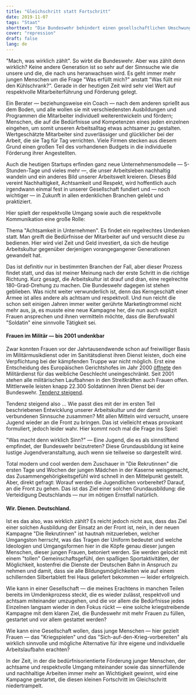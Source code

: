 ```yaml
---
title: "Gleichschritt statt Fortschritt"
date: 2019-11-07
tags: "Staat"
shorttext: "Die Bundeswehr behindert einen gesellschaftlichen Umschwung hin zu mehr Achtsamkeit und Respekt."
cover: "repression"
draft: false
lang: de
---
```


"Mach, was wirklich zählt". So wirbt die Bundeswehr. Aber was zählt denn wirklich? Keine andere Generation ist so sehr auf der Sinnsuche wie die unsere und die, die nach uns heranwachsen wird. Es geht immer mehr jungen Menschen um die Frage "Was erfüllt mich?" anstatt "Was füllt mir den Kühlschrank?". Gerade in der heutigen Zeit wird sehr viel Wert auf respektvolle Mitarbeiterführung und Förderung gelegt.

Ein Berater — beziehungsweise ein Coach — nach dem anderen sprießt aus dem Boden, und alle wollen sie mit verschiedensten Ausbildungen und Programmen die Mitarbeiter individuell weiterentwickeln und fördern; Menschen, die auf die Bedürfnisse und Kompetenzen eines jeden einzelnen eingehen, um somit unseren Arbeitsalltag etwas achtsamer zu gestalten. Wertgeschätzte Mitarbeiter sind zuverlässiger und glücklicher bei der Arbeit, die sie Tag für Tag verrichten. Viele Firmen stecken aus diesem Grund einen großen Teil des vorhandenen Budgets in die individuelle Förderung ihrer Angestellten.

Auch die heutigen Startups erfinden ganz neue Unternehmensmodelle — 5-Stunden-Tage und vieles mehr —, die unser Arbeitsleben nachhaltig wandeln und ein anderes Bild unserer Arbeitswelt kreieren. Dieses Bild vereint Nachhaltigkeit, Achtsamkeit und Respekt, wird hoffentlich auch irgendwann einmal fest in unserer Gesellschaft fundiert und — noch wichtiger — in Zukunft in allen erdenklichen Branchen gelebt und praktiziert.

Hier spielt der respektvolle Umgang sowie auch die respektvolle Kommunikation eine große Rolle:

Thema "Achtsamkeit in Unternehmen". Es findet ein regelrechtes Umdenken statt. Man greift die Bedürfnisse der Mitarbeiter auf und versucht diese zu bedienen. Hier wird viel Zeit und Geld investiert, da sich die heutige Arbeitskultur gegenüber derjenigen vorangegangener Generationen gewandelt hat.

Das ist definitiv nur in bestimmten Branchen der Fall, aber dieser Prozess findet statt, und das ist meiner Meinung nach der erste Schritt in die richtige Richtung. Kurz gesagt, die Arbeitskultur ist drauf und dran, eine regelrechte 180-Grad-Drehung zu machen. Die Bundeswehr dagegen ist stehen geblieben. Was nicht weiter verwunderlich ist, denn das Kerngeschäft einer Armee ist alles andere als achtsam und respektvoll. Und nun reicht die schon seit einigen Jahren immer weiter gerührte Marketingtrommel nicht mehr aus, ja, es musste eine neue Kampagne her, die nun auch explizit Frauen ansprechen und ihnen vermitteln möchte, dass die Berufswahl "Soldatin" eine sinnvolle Tätigkeit sei.

#### Frauen im Militär — bis 2001 undenkbar

Zwar konnten Frauen vor der Jahrtausendwende schon auf freiwilliger Basis im Militärmusikdienst oder im Sanitätsdienst ihren Dienst leisten, doch eine Verpflichtung bei der kämpfenden Truppe war nicht möglich. Erst eine Entscheidung des Europäischen Gerichtshofes im Jahr 2000 [öffnete](https://www.bundeswehr.de/portal/a/bwde/start/streitkraefte/truppe/frauen/!ut/p/z1/04_Sj9CPykssy0xPLMnMz0vMAfIjo8zinSx8QnyMLI2MXEy8jAwcXSzd3C2MjA0MnM31wwkpiAJKG-AAjgb6wSmp-pFAM8xxmhFsqB-sH6UflZVYllihV5BfVJKTWqKXmAxyoX5kRmJeSk5qQH6yI0SgIDei3KDcUREAIKWI_Q!!/dz/d5/L2dBISEvZ0FBIS9nQSEh/#Z7_B8LTL2922D4J20AD9FG82300S1 "Frauen in der Bundeswehr: Leistung entscheidet, nicht das Geschlecht") den Militärdienst für das weibliche Geschlecht uneingeschränkt. Seit 2001 stehen alle militärischen Laufbahnen in den Streitkräften auch Frauen offen. Mittlerweile leisten knapp 22.300 Soldatinnen ihren Dienst bei der Bundeswehr. [Tendenz steigend](https://www.bundeswehr.de/portal/a/bwde/start/streitkraefte/truppe/frauen/staerke/!ut/p/z1/04_Sj9CPykssy0xPLMnMz0vMAfIjo8zizSxNPN2Ngg18LZy83Awcjd3CQoOMHQ0MTEz0wwkpiAJKG-AAjgb6wSmp-pFAM8xxm2GsH6wfpR-VlViWWKFXkF9UkpNaopeYDHKhfmRGYl5KTmpAfrIjRKAgN6LcoNxREQDvzfFE/dz/d5/L2dBISEvZ0FBIS9nQSEh/#Z7_694IG2S0M8BJF0A3FVUR3A0043 "Aktuelle Zahlen: Frauen in der Bundeswehr").

Tendenz steigend also … Wie passt dies mit der im ersten Teil beschriebenen Entwicklung unserer Arbeitskultur und der damit verbundenen Sinnsuche zusammen? Mit allen Mitteln wird versucht, unsere Jugend wieder an die Front zu bringen. Das ist vielleicht etwas provokant formuliert, jedoch leider wahr. Hier kommt noch mal die Frage ins Spiel:

"Was macht denn wirklich Sinn?" — Eine Jugend, die es als sinnstiftend empfindet, der Bundeswehr beizutreten? Diese Grundausbildung ist keine lustige Jugendveranstaltung, auch wenn sie teilweise so dargestellt wird.

Total modern und cool werden dem Zuschauer in "Die Rekrutinnen" die ersten Tage und Wochen der jungen Mädchen in der Kaserne weisgemacht, das Zusammengehörigkeitsgefühl wird schnell in den Mittelpunkt gestellt. Aber, direkt gefragt: Worauf werden die Jugendlichen vorbereitet? Darauf, an die Front zu gehen. Das ist das Ziel einer solchen Grundausbildung: die Verteidigung Deutschlands — nur im nötigen Ernstfall natürlich.

#### Wir. Dienen. Deutschland.

Ist es das also, was wirklich zählt? Es reicht jedoch nicht aus, dass das Ziel einer solchen Ausbildung der Einsatz an der Front ist, nein, in der neuen Kampagne "Die Rekrutinnen" ist hautnah mitzuerleben, welcher Umgangston herrscht, was das Tragen der Uniform bedeutet und welche Ideologien und Umgangsformen hier in die Köpfe genau dieser jungen Menschen, dieser jungen Frauen, betoniert werden. Sie werden gelockt mit einem "tollen" Gemeinschaftsgefühl, den spaßigen Sportaktivitäten, der Möglichkeit, kostenfrei die Dienste der Deutschen Bahn in Anspruch zu nehmen und damit, dass sie alle Bildungsmöglichkeiten wie auf einem schillernden Silbertablett frei Haus geliefert bekommen — leider erfolgreich.

Wie kann in einer Gesellschaft — die meines Erachtens in manchen Teilen bereits im Umdenkprozess steckt, die es wieder zulässt, respektvoll und achtsam miteinander umzugehen, und die vor allem die Bedürfnisse jedes Einzelnen langsam wieder in den Fokus rückt — eine solche kriegstreibende Kampagne mit dem klaren Ziel, die Bundeswehr mit mehr Frauen zu füllen, gestartet und vor allem gestattet werden?

Wie kann eine Gesellschaft wollen, dass junge Menschen — hier gezielt Frauen — das "Kriegspielen" und das "Sich-auf-den-Krieg-vorbereiten" als wirklich sinnvolle und mögliche Alternative für ihre eigene und individuelle Arbeitslaufbahn erachten?

In der Zeit, in der die bedürfnisorientierte Förderung junger Menschen, der achtsame und respektvolle Umgang miteinander sowie das sinnerfüllende und nachhaltige Arbeiten immer mehr an Wichtigkeit gewinnt, wird eine Kampagne gestartet, die diesen kleinen Fortschritt im Gleichschritt niedertrampelt.
